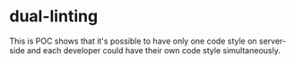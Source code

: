 # dual-linting
This is POC shows that it's possible to have only one code style on server-side and each developer could have their own code style simultaneously.
